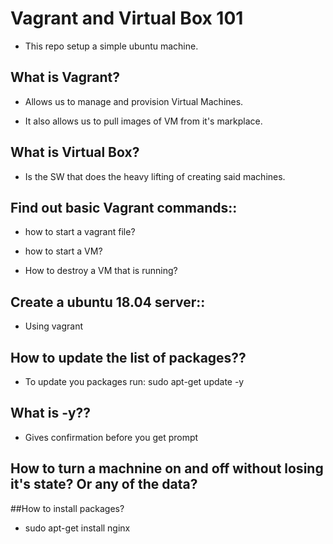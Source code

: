 # Vagrant and Virtual Box 101

-  This repo setup a simple ubuntu machine.

## What is Vagrant?
- Allows us to manage and provision Virtual Machines.

- It also allows us to pull images of VM from it's markplace.

## What is Virtual Box?
- Is the SW that does the heavy lifting of creating said machines.

## Find out basic Vagrant commands::
- how to start a vagrant file?

- how to start a VM?

- How to destroy a VM that is running?

## Create a ubuntu 18.04 server::
- Using vagrant

## How to update the list of packages??

- To update you packages run: sudo apt-get update -y

## What is -y??

- Gives confirmation before you get prompt

## How to turn a machnine on and off without losing it's state? Or any of the data?

##How to install packages?

- sudo apt-get install nginx
